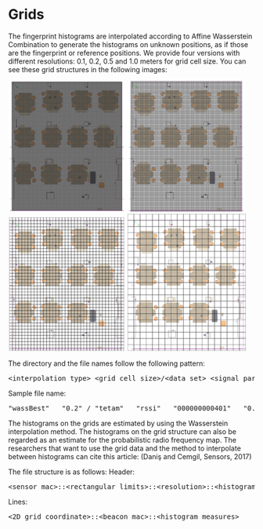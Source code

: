 # Grids

The fingerprint histograms are interpolated according to Affine Wasserstein Combination to generate the histograms on unknown positions, as if those are the fingerprint or reference positions. We provide four versions with different resolutions: 0.1, 0.2, 0.5 and 1.0 meters for grid cell size. You can see these grid structures in the following images:

![Grids](./tetam_grd_0.1.png "Grids")
![Grids](./tetam_grd_0.2.png "Grids")
![Grids](./tetam_grd_0.5.png "Grids")
![Grids](./tetam_grd_1.0.png "Grids")

The directory and the file names follow the following pattern:
<pre>&lt;interpolation_type&gt;_&lt;grid_cell_size&gt;/&lt;data_set&gt;_&lt;signal_parameter&gt;_&lt;sensor_mac&gt;_&lt;grid_cell_size&gt;.grd</pre>

Sample file name:
<pre>"wassBest" _ "0.2" / "tetam" _ "rssi" _ "000000000401" _ "0.2" .grd</pre>

The histograms on the grids are estimated by using the Wasserstein interpolation method. The histograms on the grid structure can also be regarded as an estimate for the probabilistic radio frequency map. The researchers that want to use the grid data and the method to interpolate between histograms can cite this article: (Daniş and Cemgil, Sensors, 2017)

The file structure is as follows:
Header:
<pre>&lt;sensor_mac&gt;::&lt;rectangular_limits&gt;::&lt;resolution&gt;::&lt;histogram_bins&gt;</pre>
Lines:
<pre>&lt;2D_grid_coordinate&gt;::&lt;beacon_mac&gt;::&lt;histogram_measures&gt;</pre>
